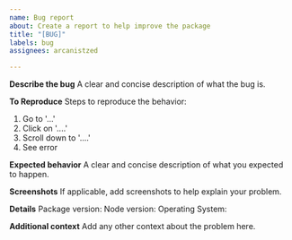 ```yaml
---
name: Bug report
about: Create a report to help improve the package
title: "[BUG]"
labels: bug
assignees: arcanistzed

---
```


**Describe the bug**
A clear and concise description of what the bug is.

**To Reproduce**
Steps to reproduce the behavior:

1. Go to '...'
2. Click on '....'
3. Scroll down to '....'
4. See error

**Expected behavior**
A clear and concise description of what you expected to happen.

**Screenshots**
If applicable, add screenshots to help explain your problem.

**Details**
Package version:
Node version:
Operating System:

**Additional context**
Add any other context about the problem here.
